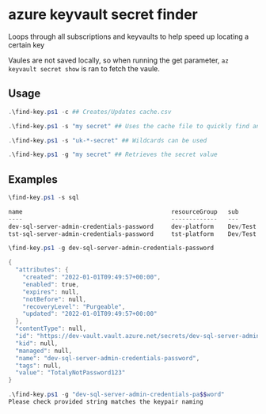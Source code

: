 # azure keyvault secret finder
Loops through all subscriptions and keyvaults to help speed up locating a certain key

Vaules are not saved locally, so when running the get parameter, `az keyvault secret show` is ran to fetch the vaule. 


## Usage
```powershell
.\find-key.ps1 -c ## Creates/Updates cache.csv 

.\find-key.ps1 -s "my secret" ## Uses the cache file to quickly find any secrets with this vaule

.\find-key.ps1 -s "uk-*-secret" ## Wildcards can be used 

.\find-key.ps1 -g "my secret" ## Retrieves the secret value 
```


## Examples
```powershell
\find-key.ps1 -s sql

name                                          resourceGroup   sub         vaultName
----                                          -------------   ---         ---------
dev-sql-server-admin-credentials-password     dev-platform    Dev/Test    dev-vault
tst-sql-server-admin-credentials-password     tst-platform    Dev/Test    tst-vault

\find-key.ps1 -g dev-sql-server-admin-credentials-password

{
  "attributes": {
    "created": "2022-01-01T09:49:57+00:00",
    "enabled": true,
    "expires": null,
    "notBefore": null,
    "recoveryLevel": "Purgeable",
    "updated": "2022-01-01T09:49:57+00:00"
  },
  "contentType": null,
  "id": "https://dev-vault.vault.azure.net/secrets/dev-sql-server-admin-credentials-password/###########################",
  "kid": null,
  "managed": null,
  "name": "dev-sql-server-admin-credentials-password",
  "tags": null,
  "value": "TotalyNotPassword123"
}

.\find-key.ps1 -g "dev-sql-server-admin-credentials-pa$$word"
Please check provided string matches the keypair naming
```